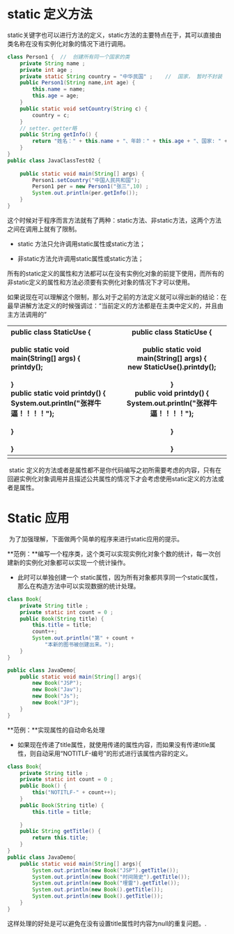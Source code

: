 # static 定义方法

​		static关键字也可以进行方法的定义，static方法的主要特点在于，其可以直接由类名称在没有实例化对象的情况下进行调用。

```java
class Person1 {  //  创建所有同一个国家的类
    private String name ;
    private int age ;
    private static String country = "中华民国" ;    //  国家， 暂时不封装
    public Person1(String name,int age) {
        this.name = name;
        this.age = age;
    }
    public static void setCountry(String c) {
		country = c;
	}
    // setter、getter略
    public String getInfo() {
        return "姓名：" + this.name + "、年龄：" + this.age + "、国家: " + this.country;
    }
}
public class JavaClassTest02 {
	
	public static void main(String[] args) {
		Person1.setCountry("中国人民共和国");
	    Person1 per = new Person1("张三",10) ;
	    System.out.println(per.getInfo());
	}
}

```

​		这个时候对于程序而言方法就有了两种：static方法、非static方法，这两个方法之间在调用上就有了限制。

- static 方法只允许调用static属性或static方法；

- 非static方法允许调用static属性或static方法；



​		  所有的static定义的属性和方法都可以在没有实例化对象的前提下使用，而所有的非static定义的属性和方法必须要有实例化对象的情况下才可以使用。

​		如果说现在可以理解这个限制，那么对于之前的方法定义就可以得出新的结论：在最早讲解方法定义的时候强调过：“当前定义的方法都是在主类中定义的，并且由主方法调用的”

| public class StaticUse {<br/><br/>	public static void main(String[] args) {<br/>		printdy();<br/><br/>	}<br/>	public **static** void printdy() {<br/>		System.out.println("张祥牛逼！！！！");<br/><br/>	}<br/><br/>} | public class StaticUse {<br/><br/>	public static void main(String[] args) {<br/>		new StaticUse().printdy();<br/><br/>	}<br/>	public void printdy() {<br/>		System.out.println("张祥牛逼！！！！");<br/><br/>	}<br/><br/>} |
| :----------------------------------------------------------- | ------------------------------------------------------------ |
|                                                              |                                                              |

​		static 定义的方法或者是属性都不是你代码编写之初所需要考虑的内容，只有在回避实例化对象调用并且描述公共属性的情况下才会考虑使用static定义的方法或者是属性。

# **Static 应用**

​		为了加强理解，下面做两个简单的程序来进行static应用的提示。

**范例：**编写一个程序类，这个类可以实现实例化对象个数的统计，每一次创建新的实例化对象都可以实现一个统计操作。

- 此时可以单独创建一个 static属性，因为所有对象都共享同一个static属性，那么在构造方法中可以实现数据的统计处理。

```java
class Book{
	private String title ;
	private static int count = 0 ;
	public Book(String title) {
		this.title = title;
		count++;
		System.out.println("第" + count + 
			"本新的图书被创建出来。");
	}
}

public class JavaDemo{
	public static void main(String[] args){
		new Book("JSP");
		new Book("Jav");
		new Book("Js");
		new Book("JP");
	}
}
```

**范例：**实现属性的自动命名处理

- ​		如果现在传递了title属性，就使用传递的属性内容，而如果没有传递title属性，则自动采用“NOTITLF-编号”的形式进行该属性内容的定义。

```java
class Book{
	private String title ;
	private static int count = 0 ;
	public Book() {
		this("NOTITLF-" + count++);
	}
	public Book(String title) {
		this.title = title;
		
	}
	public String getTitle() {
		return this.title;
	}
}
public class JavaDemo{
	public static void main(String[] args){
		System.out.println(new Book("JSP").getTitle());
		System.out.println(new Book("时间简史").getTitle());
		System.out.println(new Book("埋雷").getTitle());
		System.out.println(new Book().getTitle());
		System.out.println(new Book().getTitle());
	}
}

```

​		这样处理的好处是可以避免在没有设置title属性时内容为null的重复问题。.